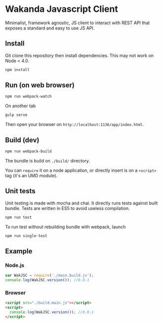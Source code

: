 # Wakanda Javascript Client

Minimalist, framework agnostic, JS client to interact with REST API that exposes a
standard and easy to use JS API.

## Install
Git clone this repository then install dependencies. This may not work on Node < 4.0.

```bash
npm install
```

## Run (on web browser)

```bash
npm run webpack-watch
```

On another tab

```bash
gulp serve
```

Then open your browser on `http://localhost:1136/app/index.html`.

## Build (dev)

```bash
npm run webpack-build
```

The bundle is build on `./build/` directory.

You can `require` it on a node application, or directly insert is on a `<script>`
tag (it's an UMD module).

## Unit tests
Unit testing is made with mocha and chai. It directly runs tests against built bundle.
Tests are written in ES5 to avoid useless compilation.

```bash
npm run test
```

To run test without rebuilding bundle with webpack, launch

```bash
npm run single-test
```

## Example

### Node.js
```javascript
var WakJSC = require('./main.build.js');
console.log(WakJSC.version()); //0.0.1
```

### Browser
```html
<script src="./build.main.js"></script>
<script>
  console.log(WakJSC.version()); //0.0.1
</script>
```
